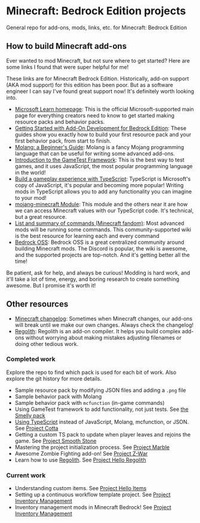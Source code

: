 # Minecraft: Bedrock Edition projects

General repo for add-ons, mods, links, etc. for Minecraft: Bedrock Edition

## How to build Minecraft add-ons

Ever wanted to mod Minecraft, but not sure where to get started? Here are some links I found that were super helpful for me!

These links are for Minecraft Bedrock Edition. Historically, add-on support (AKA mod support) for this edition has been poor. But as a software engineer I can say I've found great support now! It's definitely worth looking into.

- [Microsoft Learn homepage](https://learn.microsoft.com/en-us/minecraft/creator/): This is the official Microsoft-supported main page for everything creators need to know to get started making resource packs and behavior packs.
- [Getting Started with Add-On Development for Bedrock Edition](https://learn.microsoft.com/en-us/minecraft/creator/documents/gettingstarted): These guides show you exactly how to build your first resource pack and your first behavior pack, from start to finish.
- [Molang: a Beginner's Guide](https://learn.microsoft.com/en-us/minecraft/creator/documents/molangbeginnersguide): Molang is a fancy Mojang programming language that can be useful for writing some advanced add-ons.
- [Introduction to the GameTest Framework](https://learn.microsoft.com/en-us/minecraft/creator/documents/gametestgettingstarted): This is the best way to test games, and it uses JavaScript, the most popular programming language in the world!
- [Build a gameplay experience with TypeScript](https://learn.microsoft.com/en-us/minecraft/creator/documents/scriptinggettingstarted): TypeScript is Microsoft's copy of JavaScript, it's popular and becoming more popular! Writing mods in TypeScript allows you to add any functionality you can imagine to your mod!
- [mojang-minecraft Module](https://learn.microsoft.com/en-us/minecraft/creator/scriptapi/mojang-minecraft/mojang-minecraft): This module and the others near it are how we can access Minecraft values with our TypeScript code. It's technical, but a great resource.
- [List and summary of commands (Minecraft fandom)](https://minecraft.fandom.com/wiki/Commands#List_and_summary_of_commands): Most advanced mods will be running some commands. This community-supported wiki is the best resource for learning each and every command
- [Bedrock OSS](https://github.com/Bedrock-OSS): Bedrock OSS is a great centralized community around building Minecraft mods. The Discord is popular, the wiki is awesome, and the supported projects are top-notch. And it's getting better all the time!

Be patient, ask for help, and always be curious! Modding is hard work, and it'll take a lot of time, energy, and boring research to create something awesome. But I promise it's worth it!

## Other resources

- [Minecraft changelog](https://feedback.minecraft.net/hc/en-us/sections/360001186971-Release-Changelogs): Sometimes when Minecraft changes, our add-ons will break until we make our own changes. Always check the changelog!
- [Regolith](https://github.com/Bedrock-OSS/regolith): Regolith is an add-on compiler. It helps you build complex add-ons without worrying about making mistakes adjusting filenames or doing other tedious work.

### Completed work

Explore the repo to find which pack is used for each bit of work. Also explore the git history for more details.

- Sample resource pack by modifying JSON files and adding a `.png` file
- Sample behavior pack with Molang
- Sample behavior pack with `mcfunction` (in-game commands)
- Using GameTest framework to add functionality, not just tests. See [the Smelly pack](./behavior-packs/smelly-pack/README.md)
- [Using TypeScript](https://learn.microsoft.com/en-us/minecraft/creator/documents/scriptinggettingstarted) instead of JavaScript, Molang, mcfunction, or JSON. See [Project Cotta](./projects/archive/cotta/README.md)
- Getting a custom TS pack to update when player leaves and rejoins the game. See [Project Smooth Stone](./projects/archive/smoothStone/README.md)
- Mastering the project initialization process. See [Project Marble](./projects/archive/marble/README.md)
- Awesome Zombie Fighting add-on! See [Project Z-War](./projects/archive/zombieWar/README.md)
- Learn how to use [Regolith](https://github.com/Bedrock-OSS/regolith). See [Project Hello Regolith](./projects/archive/helloRegolith/)

### Current work

- Understanding custom items. See [Project Hello Items](./projects/helloItems)
- Setting up a continuous workflow template project. See [Project Inventory Management](./projects/inventoryManagement/)
- Inventory management mods in Minecraft Bedrock! See [Project Inventory Management](./projects/inventoryManagement/)
